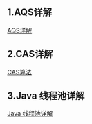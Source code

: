## 1.AQS详解

[AQS详解](https://javaguide.cn/java/concurrent/aqs.html)

## 2.CAS详解

[CAS算法](https://javaguide.cn/java/concurrent/optimistic-lock-and-pessimistic-lock.html#cas-%E7%AE%97%E6%B3%95)

## 3.Java 线程池详解

[Java 线程池详解](https://javaguide.cn/java/concurrent/java-thread-pool-summary.html)


